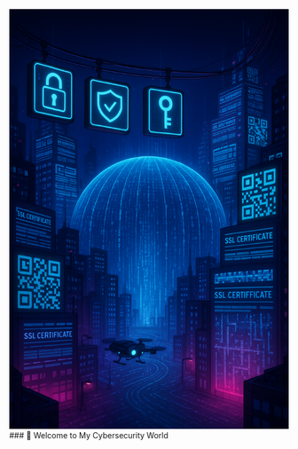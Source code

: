 <!-- Banner -->
  <img src="https://github.com/erandime/erandime/blob/main/20250630_2237_Cyberpunk%20Security%20Skyline_simple_compose_01jz0m7xceeak9pwj9zw898r5f.png" alt="Cybersecurity Banner" />
<!-- Tagline or Intro -->
### 👋 Welcome to My Cybersecurity World
